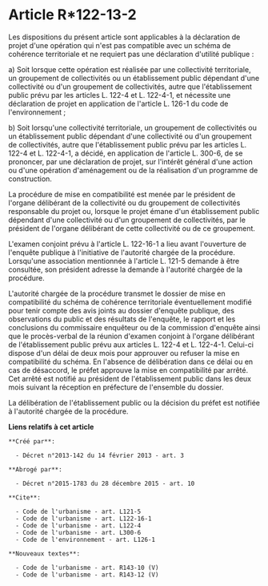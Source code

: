 # Article R*122-13-2

Les dispositions du présent article sont applicables à la déclaration de projet d'une opération qui n'est pas compatible avec
un schéma de cohérence territoriale et ne requiert pas une déclaration d'utilité publique : 

a) Soit lorsque cette opération est réalisée par une collectivité territoriale, un groupement de collectivités ou un
établissement public dépendant d'une collectivité ou d'un groupement de collectivités, autre que l'établissement public prévu
par les articles L. 122-4 et L. 122-4-1, et nécessite une déclaration de projet en application de l'article L. 126-1 du code
de l'environnement ; 

b) Soit lorsqu'une collectivité territoriale, un groupement de collectivités ou un établissement public dépendant d'une
collectivité ou d'un groupement de collectivités, autre que l'établissement public prévu par les articles L. 122-4 et L.
122-4-1, a décidé, en application de l'article L. 300-6, de se prononcer, par une déclaration de projet, sur l'intérêt
général d'une action ou d'une opération d'aménagement ou de la réalisation d'un programme de construction. 

La procédure de mise en compatibilité est menée par le président de l'organe délibérant de la collectivité ou du groupement
de collectivités responsable du projet ou, lorsque le projet émane d'un établissement public dépendant d'une collectivité ou
d'un groupement de collectivités, par le président de l'organe délibérant de cette collectivité ou de ce groupement. 

L'examen conjoint prévu à l'article L. 122-16-1 a lieu avant l'ouverture de l'enquête publique à l'initiative de l'autorité
chargée de la procédure. Lorsqu'une association mentionnée à l'article L. 121-5 demande à être consultée, son président
adresse la demande à l'autorité chargée de la procédure. 

L'autorité chargée de la procédure transmet le dossier de mise en compatibilité du schéma de cohérence territoriale
éventuellement modifié pour tenir compte des avis joints au dossier d'enquête publique, des observations du public et des
résultats de l'enquête, le rapport et les conclusions du commissaire enquêteur ou de la commission d'enquête ainsi que le
procès-verbal de la réunion d'examen conjoint à l'organe délibérant de l'établissement public prévu aux articles L. 122-4 et
L. 122-4-1. Celui-ci dispose d'un délai de deux mois pour approuver ou refuser la mise en compatibilité du schéma. En
l'absence de délibération dans ce délai ou en cas de désaccord, le préfet approuve la mise en compatibilité par arrêté. Cet
arrêté est notifié au président de l'établissement public dans les deux mois suivant la réception en préfecture de l'ensemble
du dossier. 

La délibération de l'établissement public ou la décision du préfet est notifiée à l'autorité chargée de la procédure.

**Liens relatifs à cet article**

	**Créé par**:

	  - Décret n°2013-142 du 14 février 2013 - art. 3

	**Abrogé par**:

	  - Décret n°2015-1783 du 28 décembre 2015 - art. 10

	**Cite**:

	  - Code de l'urbanisme - art. L121-5
	  - Code de l'urbanisme - art. L122-16-1
	  - Code de l'urbanisme - art. L122-4
	  - Code de l'urbanisme - art. L300-6
	  - Code de l'environnement - art. L126-1

	**Nouveaux textes**:

	  - Code de l'urbanisme - art. R143-10 (V)
	  - Code de l'urbanisme - art. R143-12 (V)
